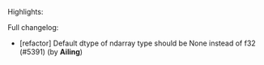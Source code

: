 Highlights:

Full changelog:
   - [refactor] Default dtype of ndarray type should be None instead of f32 (#5391) (by **Ailing**)
